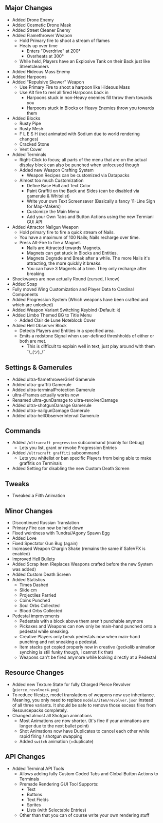 ## Major Changes
- Added Drone Enemy
- Added Cosmetic Drone Mask
- Added Street Cleaner Enemy
- Added Flamethrower Weapon
  - Hold Primary fire to shoot a stream of flames
  - Heats up over time
    - Enters "Overdrive" at 200°
    - Overheats at 300°
  - While held, Players have an Explosive Tank on their Back just like Streetcleaners
- Added Hideous Mass Enemy
- Added Harpoons
- Added "Repulsive Skewer" Weapon
  - Use Primary Fire to shoot a harpoon like Hideous Mass
  - Use Alt fire to reel all fired Harpoons back in
    - Harpoons stuck in non-Heavy enemies fill throw them towards you
    - Harpoons stuck in Blocks or Heavy Enemies throw you towards them
- Added Blocks
  - Rusty Pipe
  - Rusty Mesh
  - F L E S H (not animated with Sodium due to world rendering changes)
  - Cracked Stone
  - Vent Cover
- Added Terminals
  - Right-Click to focus; all parts of the menu that are on the actual display block can also be punched when unfocused though
  - Added new Weapon Crafting System
    - Weapon Recipes can be customized via Datapacks
  - Almost too much Customization
    - Define Base Hull and Text Color
    - Paint Graffiti on the Back and Sides (can be disabled via gamerule & Whitelist)
    - Write your own Text Screensaver (Basically a fancy 11-Line Sign for Map-Makers)
    - Customize the Main Menu
    - Add your Own Tabs and Button Actions using the new Termianl GUI API
- Added Attractor Nailgun Weapon
  - Hold primary fire to fire a quick stream of Nails.
  - You have a maximum of 100 Nails; Nails recharge over time.
  - Press Alt-Fire to fire a Magnet.
    - Nails are Attracted towards Magnets.
    - Magnets can get stuck in Blocks and Entities.
    - Magnets Degrade and Break after a while. The more Nails it's attracting, the more quickly it breaks.
    - You can have 3 Magnets at a time. They only recharge after breaking.
- Shockwaves are now actually Round (cursed, I know)
- Added Soap
- Fully moved Wing Customization and Player Data to Cardinal Components
- Added Progression System (Which weapons have been crafted and which are unlocked)
- Added Weapon Variant Switching Keybind (Default: `R`)
- Added Limbo Themed BG to Title Menu
  - Added Clair de Lune Noteblock Cover
- Added Hell Observer Block
  - Detects Players and Entities in a specified area.
  - Emits a redstone Signal when user-defined threshholds of either or both are met.
    - This is difficult to explain well in text, just play around with them ¯\\\_(ツ)_/¯
## Settings & Gamerules
- Added ultra-flamethrowerGrief Gamerule
- Added ultra-graffiti Gamerule
- Added ultra-terminalProtection Gamerule
- ultra-iFrames actually works now
- Renamed ultra-gunDamage to ultra-revolverDamage
- Added ultra-shotgunDamage Gamerule
- Added ultra-nailgunDamage Gamerule
- Added ultra-hellObserverInterval Gamerule
## Commands
- Added `/ultracraft progression` subcommand (mainly for Debug)
  - Lets you list, grant or revoke Progression Entries
- Added `/ultracraft graffiti` subcommand
  - Lets you whitelist or ban specific Players from being able to make graffitis on Terminals
- Added Setting for disabling the new Custom Death Screen
## Tweaks
- Tweaked a Filth Animation
## Minor Changes
- Discontinued Russian Translation
- Primary Fire can now be held down
- Fixed weirdness with Tundra//Agony Spawn Egg
- Added Love
- Fixed Spectator Gun Bug (again)
- Increased Weapon Chargin Shake (remains the same if SafeVFX is enabled)
- Improved Hell Bullets
- Added Scrap Item (Replaces Weapons crafted before the new System was added)
- Added Custom Death Screen
- Added Statistics
  - Times Dashed
  - Slide cm
  - Projectiles Parried
  - Coins Punched
  - Soul Orbs Collected
  - Blood Orbs Collected
- Pedestal improvements
  - Pedestals with a block above them aren't punchable anymore
  - Pickaxes and Weapons can now only be main-hand punched onto a pedestal while sneaking.
  - Creative Players only break pedestals now when main-hand punching and not sneaking a pedestal.
  - Item stacks get copied properly now in creative (geckolib animation synching is still funky though, I cannot fix that)
  - Weapons can't be fired anymore while looking directly at a Pedestal
## Resource Changes
- Added new Texture State for fully Charged Pierce Revolver (`pierce_revolver4.png`)
- To reduce filesize, model translations of weapons now use inheritance. Meaning, you only need to replace `models/item/revolver.json` instead of all three variants. It should be safe to remove those excess files from Resourcepacks completely.
- Changed almost all Shotgun animations
  - Most Animations are now shorter. (It's fine if your animations are longer due to the next bullet point)
  - Shot Animations now have Duplicates to cancel each other while rapid firing / shotgun swapping
  - Added `switch` animation (+duplicate)
## API Changes
- Added Terminal API Tools
  - Allows adding fully Custom Coded Tabs and Global Button Actions to Terminals
  - Premade Rendering GUI Tool Supports:
    - Text
    - Buttons
    - Text Fields
    - Sprites
    - Lists (with Selectable Entries)
  - Other than that you can of course write your own rendering stuff